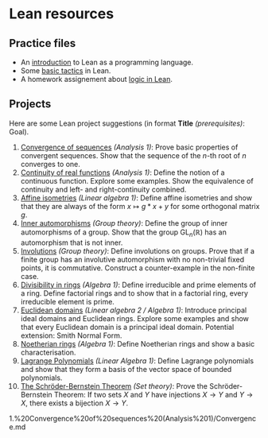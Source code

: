 # Lean resources

## Practice files

- An [introduction](07_intro_to_Lean.md) to Lean as a programming language.
- Some [basic tactics](08_basic_tactics.md) in Lean.
- A homework assignement about [logic in Lean](Assignment/LeanAssignment.md).

## Projects

Here are some Lean project suggestions (in format **Title** *(prerequisites)*: Goal).

1. [Convergence of sequences][conv] *(Analysis 1)*: Prove basic properties of convergent sequences. Show that the sequence of the $n$-th root of $n$ converges to one.
1. [Continuity of real functions][cont] *(Analysis 1)*: Define the notion of a continuous function. Explore some examples. Show the equivalence of continuity and left- and right-continuity combined.
1. [Affine isometries][isom] *(Linear algebra 1)*: Define affine isometries and show that they are always of the form $x \mapsto g*x + y$ for some orthogonal matrix $g$.
1. [Inner automorphisms][inner] *(Group theory)*: Define the group of inner automorphisms of a group. Show that the group $\mathrm{GL}_n(ℝ)$ has an automorphism that is not inner.
1. [Involutions][inv] *(Group theory)*: Define involutions on groups. Prove that if a finite group has an involutive automorphism with no non-trivial fixed points, it is commutative. Construct a counter-example in the non-finite case.
1. [Divisibility in rings][div] *(Algebra 1)*: Define irreducible and prime elements of a ring. Define factorial rings and to show that in a factorial ring, every irreducible element is prime.
1. [Euclidean domains][Euc] *(Linear algebra 2 / Algebra 1)*:  Introduce principal ideal domains and Euclidean rings. Explore some examples and show that every Euclidean domain is a principal ideal domain. Potential extension: Smith Normal Form.
1. [Noetherian rings][Noeth] *(Algebra 1)*: Define Noetherian rings and show a basic characterisation.
1. [Lagrange Polynomials][Lag] *(Linear Algebra 1)*: Define Lagrange polynomials and show that they form a basis of the vector space of bounded polynomials.
1. [The Schröder-Bernstein Theorem][SB] *(Set theory)*: Prove the Schröder-Bernstein Theorem: If two sets $X$ and $Y$ have injections $X \rightarrow Y$ and $Y \rightarrow X$, there exists a bijection $X \rightarrow Y$.

[conv]: Lean/Projects/01_Convergence_of_sequences_(Analysis_1)/Convergence.md
[cont]: Lean/Projects/02.%20Continuity%20of%20real%20functions%20%20(Analysis%201)/Continuity.md
[isom]: Projects/03.%20Affine%20isometries%20(Linear%20algebra%201)/AffineIsometries.md
[inner]: Projects/04.%20Inner%20automorphisms%20(group%20theory)/InnerAutomorphisms.md
[inv]: Projects/05.%20Involutions%20(group%20theory)/Involutions.md
[div]: Projects/06.%20Divisibility%20in%20rings%20(algebra%201)/Divisibility.md
[Euc]: Projects/07.%20Euclidean%20domains%20(Linear%20algebra%202,%20Algebra%201)/Euclidean.md
[Noeth]: Projects/08.%20Noetherian%20rings%20(Algebra%201)/Noetherian.md
[Lag]: Projects/09.%20Lagrange%20polynomials%20(Linear%20Algebra%201)/Lagrange.md
[SB]: Projects/10.%20Schroeder-Bernstein%20theorem%20(Set%20theory)/SchroederBernstein.md

1.%20Convergence%20of%20sequences%20(Analysis%201)/Convergence.md